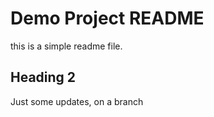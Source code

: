 # Demo Project README

this is a simple readme file.

## Heading 2

Just some updates, on a branch


